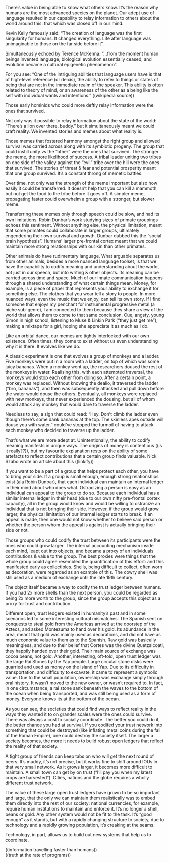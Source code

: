 There’s value in being able to know what others know. It’s the reason why humans are the most advanced species on the planet. Our adept use of language resulted in our capability to relay information to others about the world around this: that which was closed off in our mind.

Kevin Kelly famously said: “The creation of language was the first singularity for humans. It changed everything. Life after language was unimaginable to those on the far side before it”.

Simultaneously echoed by Terence McKenna: “...from the moment human beings invented language, biological evolution essentially ceased, and evolution became a cultural epigenetic phenomenon”.

For you see: “One of the intriguing abilities that language users have is that of high-level reference (or deixis), the ability to refer to things or states of being that are not in the immediate realm of the speaker. This ability is often related to theory of mind, or an awareness of the other as a being like the self with individual wants and intentions.” ((wikipedia source))

Those early hominids who could more deftly relay information were the ones that survived.

Not only was it possible to relay information about the state of the world: “There’s a lion over there, buddy.” but it simultaneously meant we could craft reality. We invented stories and memes about what reality is.

Those memes that fostered harmony amongst the right group and allowed survival was carried across along with its symbiotic progeny. The group that could instill unity vs the “other” were the ones that survived. The stronger the meme, the more likelihood of success. A tribal leader uniting two tribes on one side of the valley against the “evil” tribe over the hill were the ones that survived. The stories of threat & fear and potential prosperity meant that one group survived. It’s a constant throng of memetic battles.

Over time, not only was the strength of the meme important but also how easily it could be transferred. It doesn’t help that you can kill a mammoth, but not get the food to the tribe before it goes off. A simpler meme, propagating faster could overwhelm a group with a stronger, but slower meme.

Transferring these memes only through speech could be slow, and had its own limitations. Robin Dunbar’s work studying sizes of primate groupings echoes this sentiment. Without anything else, the physical limitation, meant that some primates could collaborate in larger groups, ultimately engendering their own survival and growth. Dunbar dubbed this the “social brain hypothesis”. Humans’ larger pre-frontal cortex meant that we could maintain more strong relationships with our kin than other primates.

Other animals do have rudimentary language. What arguable separates us from other animals, besides a more nuanced language toolset, is that we have the capability to codify meaning and understanding about the world, not just in our speech, but into writing & other objects. Its meaning can be carried across time and space. Much of our innate communication happens through a shared understanding of what certain things mean. Money, for example, is a piece of paper that represents your ability to exchange it for something else. The clothes that you wear tell a story to people. In more nuanced ways, even the music that we enjoy, can tell its own story. If I find someone that enjoys my penchant for instrumental progressive metal (a niche sub-genre), I am connected to them because they share a view of the world that allows them to come to that same conclusion. Cue, angsty, young Simon in high school, listening to Muse & Linkin Park (“they just get me”), making a mixtape for a girl, hoping she appreciate it as much as I do.

Like an orbital dance, our memes are tightly interlocked with our own existence. Often times, they come to exist without us even understanding why it is there. It evolves like we do.

A classic experiment is one that evolves a group of monkeys and a ladder. Five monkeys were put in a room with a ladder, on top of which was some juicy bananas. When a monkey went up, the researchers doused the rest of the monkeys in water. Realising this, with each attempted traversal, the monkeys would stop each other from doing so. After a certain point, a monkey was replaced. Without knowing the dealio, it traversed the ladder (“bro, bananas”), and then was subsequently attacked and pull down before the water would douse the others. Eventually, all monkeys were replaced with new monkeys, that never experienced the dousing, but all of whom would attack any monkey that would dare to traverse the ladder.

Needless to say, a sign that could read: “Hey. Don’t climb the ladder even though there’s some dank bananas at the top. The skinless apes outside will douse you with water.” could’ve stopped the turmoil of having to attack each monkey who decided to traverse up the ladder.

That’s what we are more adept at. Unintentionally, the ability to codify meaning manifests in unique ways. The origins of money is contentious ((is it really??)), but my favourite explanation rests on the ability of some artefacts to reflect contributions that a certain group finds valuable. Nick Szabo wrote an article about this ((linkify))

If you want to be a part of a group that helps protect each other, you have to bring your side. If a group is small enough, enough strong relationships exist (ala Robin Dunbar), that each individual can maintain an internal ledger in their mind about who does what. Ostracizing a person is easy as an individual can appeal to the group to do so. Because each individual has a similar internal ledger in their head (due to our own nifty pre-frontal cortex capacity), all in the group would know and would be willing to ostracize an individual that is not bringing their side. However, if the group would grow larger, the physical limitation of our internal ledger starts to break. If an appeal is made, then one would not know whether to believe said person or whether the person whom the appeal is against is actually bringing their side or not.

Those groups who could codify the trust between its participants were the ones who could grow larger. The internal accounting mechanism inside each mind, leapt out into objects, and became a proxy of an individuals contributions & value to the group. The best proxies were things that the whole group could agree resembled the quantification of this effort: and this manifested early as collectibles. Shells, being difficult to collect, often worn as decoration, were regarded as an example of this. The cowry shell was still used as a medium of exchange until the late 19th century.

The object itself became a way to codify the trust ledger between humans. If you had 2x more shells than the next person, you could be regarded as being 2x more worth to the group, since the group accepts this object as a proxy for trust and contribution.

Different open, trust ledgers existed in humanity’s past and in some scenarios led to some interesting cultural mismatches. The Spanish sent on conquests to steal gold from the Americas arrived at the doorstep of the Aztecs, and asked Montezuma to hand over his gold. Its abundance in the area, meant that gold was mainly used as decorations, and did not have as much economic value to them as to the Spanish. Raw gold was basically meaningless, and due to their belief that Cortes was the divine Quetzalcoatl, they happily handed over their gold. Their main source of exchange was cocoa beans, not gold.
Another, interesting, oft-told, open trust ledger was the large Rai Stones by the Yap people. Large circular stone disks were quarried and used as money on the island of Yap. Due to its difficulty in transportation, and difficulty to excavate, it came to represent a symbolic value. Due to the small population, ownership was exchange simply through oral history. It wasn’t moved to the new owner, or wasn’t required to. In fact, in one circumstance, a rai stone sank beneath the waves to the bottom of the ocean when being transported, and was still being used as a form of money. Everyone knows its at the bottom of the ocean.

As you can see, the societies that could find ways to reflect reality in the ways they wanted it to on grander scales were the ones could survive. There was always a cost to socially coordinate. The better you could do it, the better chance you had at survival. If you codifed your trust network into something that could be destroyed (like inflating metal coins during the fall of the Roman Empire), one could destroy the society itself. The larger a society becomes, the more it needs to build robust open ledgers that reflect the reality of that society.

A tight group of friends can keep tabs on who will get the next round of beers. It’s muddy, it’s not precise, but it works fine to shift around IOUs in that very small network. As it grows larger, it becomes more difficult to maintain. A small town can get by on trust (“I’ll pay you when my latest crops are harvested”). Cities, nations and the globe requires a wholly different trust network.

The value of these large open trust ledgers have grown to be so important and large, that the only we can maintain them realistically was to embed them directly into the rest of our society: national currencies, for example, require human institutions to maintain and enforce it. It’s no longer a shell, beans or gold. Any other system would not be fit to the task. It’s “good enough” as it stands, but with a rapidly changing structure to society, due to technology and a rapidly growing population, it’s creaking at the seams.

Technology, in part, allows us to build out new systems that help us to coordinate.

((information travelling faster than humans))  
((truth at the rate of programs))
